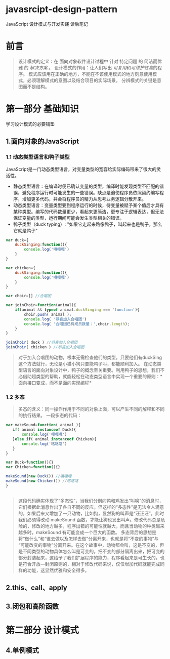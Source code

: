 # javasrcipt-design-pattern
JavaScript 设计模式与开发实践 读后笔记
# 前言

> 设计模式的定义：在 面向对象软件设计过程中 针对 特定问题 的 简洁而优雅 的 *解决方案* 。
> 设计模式的作用：让人们写出 *可复用*和*可维护性高*的程序。
模式应该用在正确的地方，不能在不该使用模式的地方刻意使用模式，必须理解模式的意图以及结合项目的实际场景。
> 分辨模式的关键是意图而不是结构。


# 第一部分 基础知识

学习设计模式的必要铺垫

## 1.面向对象的JavaScript

### 1.1 动态类型语言和鸭子类型

JavaScript是一门动态类型语言，对变量类型的宽容给实际编码带来了很大的灵活性。

* 静态类型语言：在编译时便已确认变量的类型，编译时能发现类型不匹配的错误，避免程序运行时可能发生的一些错误。缺点是迫使程序员依照契约编写程序，增加更多代码，并会将程序员的精力从思考业务逻辑分散开来。
* 动态类型语言：变量类型要到程序运行的时候，待变量被赋予某个值后才具有某种类型。编写的代码数量更少，看起来更简洁，更专注于逻辑表达，但无法保证变量的类型，运行期间可能会发生类型相关的错误。
* 鸭子类型（duck typing）: "如果它走起来路像鸭子，叫起来也是鸭子，那么它就是鸭子"
```javascript
var duck={
	duckSinging:function(){
		console.log('嘎嘎嘎')
	}
}

var chicken={
	duckSinging:function(){
		console.log('嘎嘎嘎')
	}
}

var choir=[] //合唱团

var joinChoir=function(animal){
	if(animal && typeof animal.duckSinging === 'function'){
		choir.push( animal );
		console.log( '恭喜加入合唱团')
		console.log( '合唱团已有成员数量：',choir.length);
	} 
}

joinChoir( duck ) //恭喜加入合唱团
joinChoir( chicken ) //恭喜加入合唱团
```
> 对于加入合唱团的动物，根本无需检查他们的类型，只要他们有duckSing这个方法就行，无论是小猫小狗只要能鸭子叫，都能顺利加入。
> 在动态类型语言的面向对象设计中，鸭子的概念至关重要。利用鸭子的思想，我们不必借助超类型的帮助，就能轻松在动态类型语言中实现一个重要的原则：* 面向接口变成，而不是面向实现编程*

### 1.2 多态
> 多态的含义：同一操作作用于不同的对象上面，可以产生不同的解释和不同的执行结果。 
 一段多态的代码：
 
 ```javascript
var makeSound=function( animal ){
	if( animal instanceof Duck){
		console.log('嘎嘎嘎')
	}else if( animal instanceof Chicken){
		console.log('咯咯咯')
	}
}

var Duck=function(){}
var Chicken=function(){}

makeSound(new Duck()) //嘎嘎嘎
makeSound(new Chicken()) //咯咯咯
} 
	
 ```
	
>	这段代码确实体现了“多态性”，当我们分别向鸭和鸡发出“叫唤”的消息时，它们根据此消息作出了各自不同的反应。但这样的“多态性”是无法令人满意的，如果后来又增加了一只动物，比如狗，显然狗的叫声是“汪汪汪”，此时我们必须得改动 makeSound 函数，才能让狗也发出叫声。修改代码总是危险的，修改的地方越多，程序出错的可能性就越大，而且当动物的种类越来越多时，makeSound 有可能变成一个巨大的函数。
> 多态背后的思想是将“做什么”和“谁去做以及怎样去做”分离开来，也就是将“不变的事物”与 “可能改变的事物”分离开来。在这个故事中，动物都会叫，这是不变的，但是不同类型的动物具体怎么叫是可变的。把不变的部分隔离出来，把可变的部分封装起来，这给予了我们扩展程序的能力，程序看起来是可生长的，也是符合开放—封闭原则的，相对于修改代码来说，仅仅增加代码就能完成同样的功能，这显然优雅和安全得多。
## 2.this、call、apply
## 3.闭包和高阶函数
# 第二部分 设计模式
## 4.单例模式
